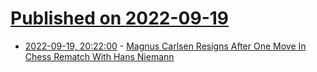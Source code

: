 # [Published on 2022-09-19](index.md)

* [2022-09-19, 20:22:00](https://games.slashdot.org/story/22/09/19/2018244/magnus-carlsen-resigns-after-one-move-in-chess-rematch-with-hans-niemann?utm_source=rss1.0mainlinkanon&utm_medium=feed) - [Magnus Carlsen Resigns After One Move In Chess Rematch With Hans Niemann](https://games.slashdot.org/story/22/09/19/2018244/magnus-carlsen-resigns-after-one-move-in-chess-rematch-with-hans-niemann?utm_source=rss1.0mainlinkanon&utm_medium=feed)
